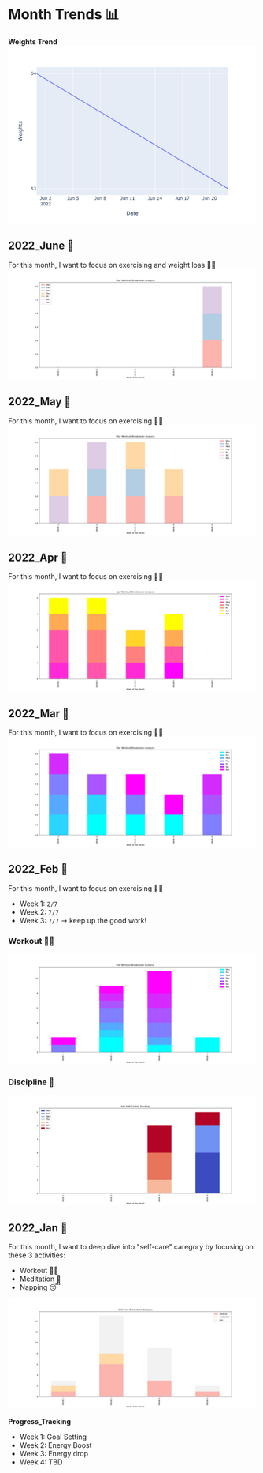 # Month Trends 📊
**Weights Trend** <br />
![img](https://github.com/krystinli/Time_Management/blob/main/img/weight_trend.png)

## 2022_June 📆
For this month, I want to focus on exercising and weight loss 🏃‍♀️
![img](https://github.com/krystinli/Time_Management/blob/main/img/2022_June_Tracking.png)

## 2022_May 📆
For this month, I want to focus on exercising 🏃‍♀️
![img](https://github.com/krystinli/Time_Management/blob/main/img/2022_May_Tracking.png)

## 2022_Apr 📆
For this month, I want to focus on exercising 🏃‍♀️
![img](https://github.com/krystinli/Time_Management/blob/main/img/2022_Apr_Tracking.png)

## 2022_Mar 📆
For this month, I want to focus on exercising 🏃‍♀️
![img](https://github.com/krystinli/Time_Management/blob/main/img/2022_Mar_Tracking.png)

## 2022_Feb 📆
For this month, I want to focus on exercising 🏃‍♀️
- Week 1: `2/7`
- Week 2: `7/7` 
- Week 3: `7/7` -> keep up the good work!

### Workout 🏋️‍♀️
![img](https://github.com/krystinli/Time_Management/blob/main/img/2022_Feb_Tracking.png)

### Discipline 🚧
![img](https://github.com/krystinli/Time_Management/blob/main/img/2022_Feb_Tracking2.png)

## 2022_Jan 📆
For this month, I want to deep dive into "self-care" caregory by focusing on these 3 activities:
- Workout 🏋️‍♀️
- Meditation 🍃
- Napping 😴

![img](https://github.com/krystinli/Time_Management/blob/main/img/2022_Jan_Tracking.png)

**Progress_Tracking**
- Week 1: Goal Setting
- Week 2: Energy Boost
- Week 3: Energy drop
- Week 4: TBD
